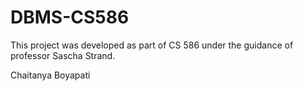 # DBMS-CS586
This project was developed as part of CS 586 under the guidance of professor Sascha Strand. 

Chaitanya Boyapati

